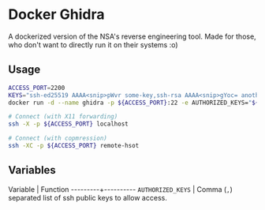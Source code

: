# Docker Ghidra

A dockerized version of the NSA's reverse engineering tool. Made for those, who don't want to directly run it on their systems :o)

## Usage

```bash
ACCESS_PORT=2200
KEYS="ssh-ed25519 AAAA<snip>pWvr some-key,ssh-rsa AAAA<snip>gYoc= another-key"
docker run -d --name ghidra -p ${ACCESS_PORT}:22 -e AUTHORIZED_KEYS="${KEYS}" jonasprogrammer/ghidra

# Connect (with X11 forwarding)
ssh -X -p ${ACCESS_PORT} localhost

# Connect (with copmression)
ssh -XC -p ${ACCESS_PORT} remote-hsot
```

## Variables

Variable | Function
---------+----------
`AUTHORIZED_KEYS` | Comma (`,`) separated list of ssh public keys to allow access.
